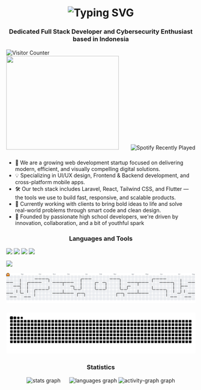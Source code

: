<h1 align="center">
  <img src="https://readme-typing-svg.demolab.com?font=Fira+Code&size=28&pause=1000&color=60B5FF&center=true&vCenter=true&width=1000&lines=Hi+%F0%9F%91%8B%2C+I'm+Danzz+Alexandra;Full+Stack+Developer+%7C+Cybersecurity+Enthusiast;I+build+solutions+and+secure+systems" alt="Typing SVG" />
</h1>
<h3 align="center">Dedicated Full Stack Developer and Cybersecurity Enthusiast based in Indonesia</h3>

<img align="center" src="https://profile-counter.glitch.me/mauladanahabibie/count.svg?" alt="Visitor Counter" height="20" />
<div align="left">
  <img src="https://i.pinimg.com/736x/db/f8/63/dbf863b544bb92b0e07abf613594eed8.jpg" width="300" height="250" />
    &nbsp;&nbsp;&nbsp;&nbsp;&nbsp;&nbsp;
  <img src="https://spotify-recently-played-readme.vercel.app/api?user=315ty77pqgb2xpv7lc4wzpph2d6y&unique=yes" alt="Spotify Recently Played" width="300" />
</div>

### 

<div align="left">
  
- 🚀 We are a growing web development startup focused on delivering modern, efficient, and visually compelling digital solutions.
- 💡 Specializing in UI/UX design, Frontend & Backend development, and cross-platform mobile apps.
- 🛠️ Our tech stack includes Laravel, React, Tailwind CSS, and Flutter — the tools we use to build fast, responsive, and scalable products.
- 🎯 Currently working with clients to bring bold ideas to life and solve real-world problems through smart code and clean design.
- 📍 Founded by passionate high school developers, we're driven by innovation, collaboration, and a bit of youthful spark
  
</div>

###





<h3 align="center">Languages and Tools</h3>
<div><img src="https://img.shields.io/badge/Flask-000000?style=for-the-badge&logo=flask&logoColor=white" />
<img src="https://img.shields.io/badge/Django-092E20?style=for-the-badge&logo=django&logoColor=green" />
<img src="https://img.shields.io/badge/C%2B%2B-00599C?style=for-the-badge&logo=c%2B%2B&logoColor=white" />
<img src="https://img.shields.io/badge/Python-FFD43B?style=for-the-badge&logo=python&logoColor=blue"/>
 </div>
<p align="left">
    <img src="https://skillicons.dev/icons?i=git,flutter,docker,tailwind,laravel,linkedin,postman,discord,vite,py,php,js&perline=6" />
</p>


<picture>
  <source media="(prefers-color-scheme: dark)" srcset="https://raw.githubusercontent.com/mauladanahabibie/mauladanahabibie/output-pacman/pacman-contribution-graph-dark.svg">
  <source media="(prefers-color-scheme: light)" srcset="https://raw.githubusercontent.com/mauladanahabibie/mauladanahabibie/output-pacman/pacman-contribution-graph.svg">
  <img alt="pacman contribution graph" src="https://raw.githubusercontent.com/mauladanahabibie/mauladanahabibie/output-pacman/pacman-contribution-graph.svg">
</picture>

###

<img src="https://raw.githubusercontent.com/mauladanahabibie/mauladanahabibie/output-snake/snake.svg" alt="Snake animation" />

###
<h3 align="center">Statistics</h3>
<div align="center">
  <img src="https://github-readme-stats.vercel.app/api?username=mauladanahabibie&hide_title=false&hide_rank=false&show_icons=true&include_all_commits=true&count_private=true&disable_animations=false&theme=dracula&locale=en&hide_border=false&order=1" height="150" alt="stats graph"  />
    &nbsp;&nbsp;&nbsp;&nbsp;
  <img src="https://github-readme-stats.vercel.app/api/top-langs?username=mauladanahabibie&locale=en&hide_title=false&layout=compact&card_width=320&langs_count=5&theme=dracula&hide_border=false&order=2" height="150" alt="languages graph"  />
  <img src="https://github-readme-activity-graph.vercel.app/graph?username=mauladanahabibie&radius=16&theme=react&area=true&order=5" height="300" alt="activity-graph graph"  />
</div>

###
